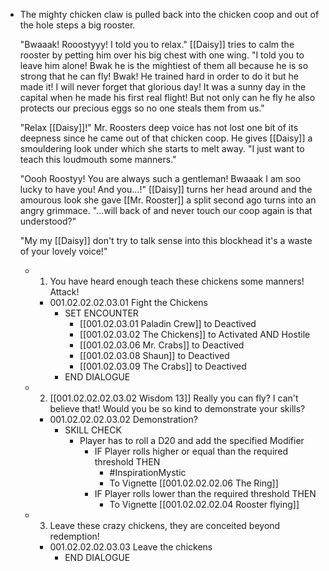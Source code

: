 - The mighty chicken claw is pulled back into the chicken coop and out of the hole steps a big rooster.
  
  "Bwaaak! Rooostyyy! I told you to relax." [[Daisy]] tries to calm the rooster by petting him over his big chest with one wing. "I told you to leave him alone! Bwak he is the mightiest of them all because he is so strong that he can fly! Bwak! He trained hard in order to do it but he made it! I will never forget that glorious day! It was a sunny day in the capital when he made his first real flight! But not only can he fly he also protects our precious eggs so no one steals them from us."
  
  "Relax [[Daisy]]!" Mr. Roosters deep voice has not lost one bit of its deepness since he came out of that chicken coop. He gives [[Daisy]] a smouldering look under which she starts to melt away. "I just want to teach this loudmouth some manners."
  
  "Oooh Roostyy! You are always such a gentleman! Bwaaak I am soo lucky to have you! And you…!" [[Daisy]] turns her head around and the amourous look she gave [[Mr. Rooster]] a split second ago turns into an angry grimmace. "…will back of and never touch our coop again is that understood?"
  
  "My my [[Daisy]] don't try to talk sense into this blockhead it's a waste of your lovely voice!"
	- 1. You have heard enough teach these chickens some manners! Attack!
		- 001.02.02.02.03.01 Fight the Chickens
			- SET ENCOUNTER
				- [[001.02.03.01 Paladin Crew]] to Deactived
				- [[001.02.03.02 The Chickens]] to Activated AND Hostile
				- [[001.02.03.06 Mr. Crabs]] to Deactived
				- [[001.02.03.08 Shaun]] to Deactived
				- [[001.02.03.09 The Crabs]] to Deactived
			- END DIALOGUE
	- 2. [[001.02.02.02.03.02 Wisdom 13]] Really you can fly? I can't believe that! Would you be so kind to demonstrate your skills?
		- 001.02.02.02.03.02 Demonstration?
			- SKILL CHECK
				- Player has to roll a D20 and add the specified Modifier
					- IF Player rolls higher or equal than the required threshold THEN
						- #InspirationMystic
						- To Vignette [[001.02.02.02.06 The Ring]]
					- IF Player rolls lower than the required threshold THEN
						- To Vignette [[001.02.02.02.04 Rooster flying]]
	- 3. Leave these crazy chickens, they are conceited beyond redemption!
		- 001.02.02.02.03.03 Leave the chickens
			- END DIALOGUE